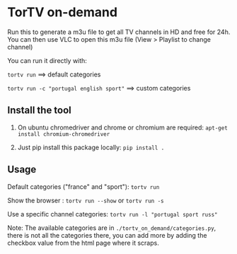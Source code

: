 # TorTV on-demand

Run this to generate a m3u file to get all TV channels in HD and free for
24h.
You can then use VLC to open this m3u file (View > Playlist to change channel)

You can run it directly with:

`tortv run`                              ==> default categories

`tortv run -c "portugal english sport"`  ==> custom categories

## Install the tool

1) On ubuntu chromedriver and chrome or chromium are required:
`apt-get install chromium-chromedriver`

2) Just pip install this package locally:
`pip install .`

## Usage

Default categories ("france" and "sport"):
`tortv run `

Show the browser :
`tortv run --show` or `tortv run -s`

Use a specific channel categories:
`tortv run -l "portugal sport russ"`


Note: The available categories are in `./tortv_on_demand/categories.py`, there is not all the categories there,
you can add more by adding the checkbox value from the html page where it scraps.
